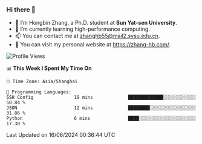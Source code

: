 ### Hi there 👋

- 🔭 I’m Hongbin Zhang, a Ph.D. student at **Sun Yat-sen University**.
- 🌱 I’m currently learning high-performance computing.
- 📫 You can contact me at zhanghb55@mail2.sysu.edu.cn.
- 👀 You can visit my personal website at https://zhang-hb.com/.

<!--START_SECTION:waka-->
![Profile Views](http://img.shields.io/badge/Profile%20Views-0-blue)

📊 **This Week I Spent My Time On** 

```text
🕑︎ Time Zone: Asia/Shanghai

💬 Programming Languages: 
SSH Config               19 mins             █████████████░░░░░░░░░░░░   50.84 % 
JSON                     12 mins             ████████░░░░░░░░░░░░░░░░░   31.86 % 
Python                   6 mins              ████░░░░░░░░░░░░░░░░░░░░░   17.30 % 
```


 Last Updated on 16/06/2024 00:36:44 UTC
<!--END_SECTION:waka-->
